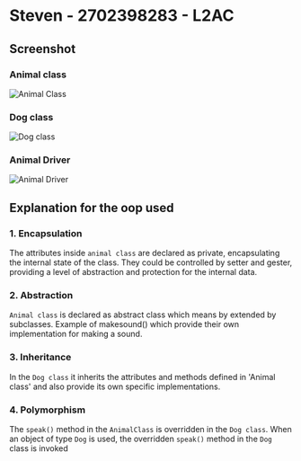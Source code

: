 # Steven - 2702398283 - L2AC

## Screenshot
### Animal class
![Animal Class](https://github.com/Setevald/Java_TA/assets/133423110/8f37ba9c-e3d1-4a90-9b8f-16e7db333fa8)

### Dog class
![Dog class](https://github.com/Setevald/Java_TA/assets/133423110/a4a78114-32af-4afd-ad46-9498eb18075d)

### Animal Driver
![Animal Driver](https://github.com/Setevald/Java_TA/assets/133423110/06472e77-8ae3-4b02-a8da-042352d8fc32)

## Explanation for the oop used
### 1. Encapsulation
The attributes inside `animal class` are declared as private, encapsulating the internal state of the class. They could be controlled by setter and gester, providing a level of abstraction and protection for the internal data.

### 2. Abstraction
`Animal class` is declared as abstract class which means by extended by subclasses. Example of makesound() which provide their own implementation for making a sound.

### 3. Inheritance 
In the `Dog class` it inherits the attributes and methods defined in 'Animal class' and also provide its own specific implementations. 

### 4. Polymorphism
The `speak()` method in the `AnimalClass` is overridden in the `Dog class`. When an object of type `Dog` is used, the overridden `speak()` method in the `Dog` class is invoked
